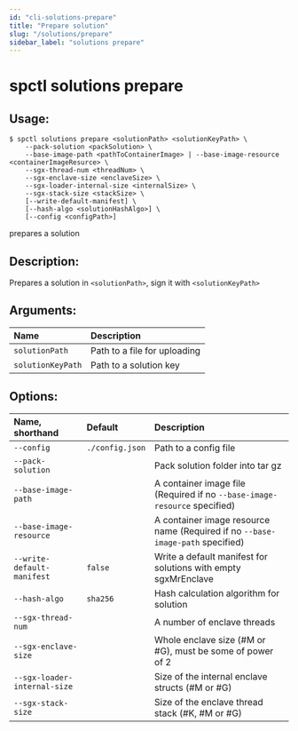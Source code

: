 ```yaml
---
id: "cli-solutions-prepare"
title: "Prepare solution"
slug: "/solutions/prepare"
sidebar_label: "solutions prepare"
---
```


# spctl solutions prepare

## Usage:

```shell
$ spctl solutions prepare <solutionPath> <solutionKeyPath> \
    --pack-solution <packSolution> \
    --base-image-path <pathToContainerImage> | --base-image-resource <containerImageResurce> \
    --sgx-thread-num <threadNum> \
    --sgx-enclave-size <enclaveSize> \
    --sgx-loader-internal-size <internalSize> \
    --sgx-stack-size <stackSize> \
    [--write-default-manifest] \
    [--hash-algo <solutionHashAlgo>] \
    [--config <configPath>]
```

prepares a solution

## Description:

Prepares a solution in `<solutionPath>`, sign it with `<solutionKeyPath>`

## Arguments:

|**Name**|**Description**|
| :- | :- |
|`solutionPath`|Path to a file for uploading|
|`solutionKeyPath`|Path to a solution key|

## Options:

|**Name, shorthand**|**Default**|**Description**|
| :- | :- | :- |
|`--config`|`./config.json`|Path to a config file|
|`--pack-solution`||Pack solution folder into tar gz|
|`--base-image-path`||A container image file (Required if no `--base-image-resource` specified)|
|`--base-image-resource`||A container image resource name (Required if no `--base-image-path` specified)|
|`--write-default-manifest`|`false`|Write a default manifest for solutions with empty sgxMrEnclave|
|`--hash-algo`|`sha256`|Hash calculation algorithm for solution|
|`--sgx-thread-num`||A number of enclave threads|
|`--sgx-enclave-size`||Whole enclave size (#M or #G), must be some of power of 2|
|`--sgx-loader-internal-size`||Size of the internal enclave structs (#M or #G)|
|`--sgx-stack-size`||Size of the enclave thread stack (#K, #M or #G)|